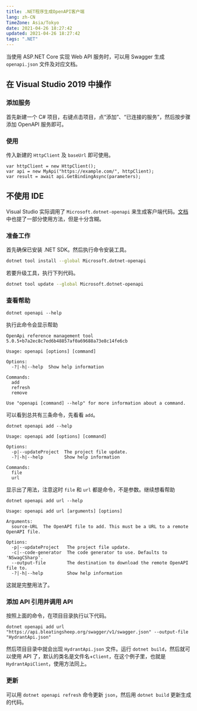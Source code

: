 ```yaml
---
title: .NET程序生成OpenAPI客户端
lang: zh-CN
TimeZone: Asia/Tokyo
date: 2021-04-26 18:27:42
updated: 2021-04-26 18:27:42
tags: ".NET"
---
```


当使用 ASP.NET Core 实现 Web API 服务时，可以用 Swagger 生成 `openapi.json` 文件及对应文档。

<!--more-->

## 在 Visual Studio 2019 中操作
### 添加服务
首先新建一个 C# 项目，右键点击项目，点“添加”、“已连接的服务”，然后按步骤添加 OpenAPI 服务即可。

### 使用
传入新建的 `HttpClient` 及 `baseUrl` 即可使用。

```
var httpClient = new HttpClient();
var api = new MyApi("https://example.com/", httpClient);
var result = await api.GetBindingAsync(parameters);
```

## 不使用 IDE
Visual Studio 实际调用了 `Microsoft.dotnet-openapi` 来生成客户端代码。[文档](https://docs.microsoft.com/en-us/aspnet/core/web-api/microsoft.dotnet-openapi?view=aspnetcore-5.0)中也提了一部分使用方法，但是十分含糊。

### 准备工作
首先确保已安装 .NET SDK。然后执行命令安装工具。

```sh
dotnet tool install --global Microsoft.dotnet-openapi
```

若要升级工具，执行下列代码。

```sh
dotnet tool update --global Microsoft.dotnet-openapi
```

### 查看帮助
```
dotnet openapi --help
```

执行此命令会显示帮助
```
OpenApi reference management tool 5.0.5+b7a2ec8c7ed6b48857af0a69688a73e8c14fe6cb

Usage: openapi [options] [command]

Options:
  -?|-h|--help  Show help information

Commands:
  add
  refresh
  remove

Use "openapi [command] --help" for more information about a command.
```

可以看到总共有三条命令，先看看 `add`。
```
dotnet openapi add --help
```

```
Usage: openapi add [options] [command]

Options:
  -p|--updateProject  The project file update.
  -?|-h|--help        Show help information

Commands:
  file
  url
```
显示出了用法，注意这时 `file` 和 `url` 都是命令，不是参数。继续想看帮助
```
dotnet openapi add url --help
```

```
Usage: openapi add url [arguments] [options]

Arguments:
  source-URL  The OpenAPI file to add. This must be a URL to a remote OpenAPI file.

Options:
  -p|--updateProject   The project file update.
  -c|--code-generator  The code generator to use. Defaults to 'NSwagCSharp'.
  --output-file        The destination to download the remote OpenAPI file to.
  -?|-h|--help         Show help information
```

这就是完整用法了。

### 添加 API 引用并调用 API
按照上面的命令，在项目目录执行以下代码。

```
dotnet openapi add url "https://api.bleatingsheep.org/swagger/v1/swagger.json" --output-file "HydrantApi.json"
```

然后项目目录中就会出现 `HydrantApi.json` 文件。运行 `dotnet build`，然后就可以使用 API 了，默认的类名是文件名+`Client`，在这个例子里，也就是 `HydrantApiClient`，使用方法同上。

### 更新
可以用 `dotnet openapi refresh` 命令更新 `json`，然后用 `dotnet build` 更新生成的代码。